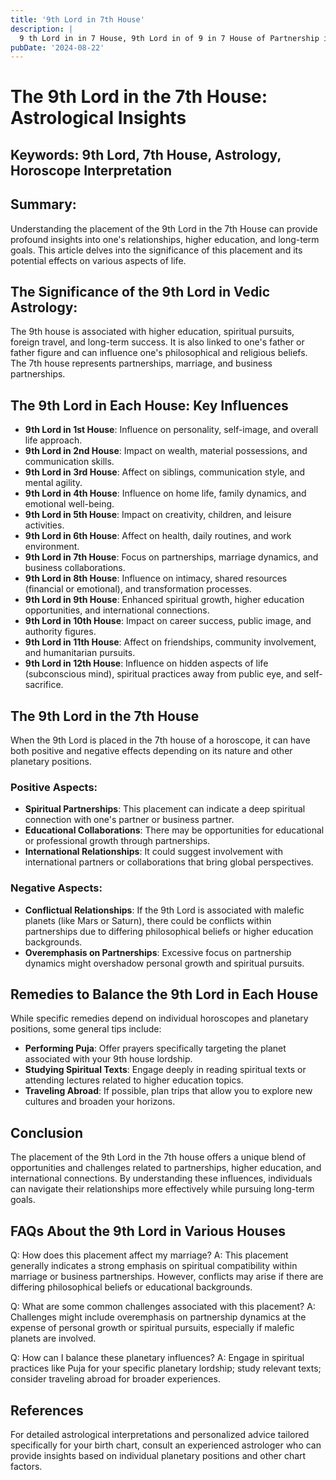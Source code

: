 ```yaml
---
title: '9th Lord in 7th House'
description: |
  9 th Lord in in 7 House, 9th Lord in of 9 in 7 House of Partnership in Vedic astrology
pubDate: '2024-08-22'
---
```


# The 9th Lord in the 7th House: Astrological Insights

## Keywords: 9th Lord, 7th House, Astrology, Horoscope Interpretation

## Summary:
Understanding the placement of the 9th Lord in the 7th House can provide profound insights into one's relationships, higher education, and long-term goals. This article delves into the significance of this placement and its potential effects on various aspects of life.

## The Significance of the 9th Lord in Vedic Astrology:
The 9th house is associated with higher education, spiritual pursuits, foreign travel, and long-term success. It is also linked to one's father or father figure and can influence one's philosophical and religious beliefs. The 7th house represents partnerships, marriage, and business partnerships.

## The 9th Lord in Each House: Key Influences
- **9th Lord in 1st House**: Influence on personality, self-image, and overall life approach.
- **9th Lord in 2nd House**: Impact on wealth, material possessions, and communication skills.
- **9th Lord in 3rd House**: Affect on siblings, communication style, and mental agility.
- **9th Lord in 4th House**: Influence on home life, family dynamics, and emotional well-being.
- **9th Lord in 5th House**: Impact on creativity, children, and leisure activities.
- **9th Lord in 6th House**: Affect on health, daily routines, and work environment.
- **9th Lord in 7th House**: Focus on partnerships, marriage dynamics, and business collaborations.
- **9th Lord in 8th House**: Influence on intimacy, shared resources (financial or emotional), and transformation processes.
- **9th Lord in 9th House**: Enhanced spiritual growth, higher education opportunities, and international connections.
- **9th Lord in 10th House**: Impact on career success, public image, and authority figures.
- **9th Lord in 11th House**: Affect on friendships, community involvement, and humanitarian pursuits.
- **9th Lord in 12th House**: Influence on hidden aspects of life (subconscious mind), spiritual practices away from public eye, and self-sacrifice.

## The 9th Lord in the 7th House
When the 9th Lord is placed in the 7th house of a horoscope, it can have both positive and negative effects depending on its nature and other planetary positions.

### Positive Aspects:
- **Spiritual Partnerships**: This placement can indicate a deep spiritual connection with one's partner or business partner.
- **Educational Collaborations**: There may be opportunities for educational or professional growth through partnerships.
- **International Relationships**: It could suggest involvement with international partners or collaborations that bring global perspectives.
  
### Negative Aspects:
- **Conflictual Relationships**: If the 9th Lord is associated with malefic planets (like Mars or Saturn), there could be conflicts within partnerships due to differing philosophical beliefs or higher education backgrounds.
- **Overemphasis on Partnerships**: Excessive focus on partnership dynamics might overshadow personal growth and spiritual pursuits.

## Remedies to Balance the 9th Lord in Each House
While specific remedies depend on individual horoscopes and planetary positions, some general tips include:

- **Performing Puja**: Offer prayers specifically targeting the planet associated with your 9th house lordship.
- **Studying Spiritual Texts**: Engage deeply in reading spiritual texts or attending lectures related to higher education topics.
- **Traveling Abroad**: If possible, plan trips that allow you to explore new cultures and broaden your horizons.
  
## Conclusion
The placement of the 9th Lord in the 7th house offers a unique blend of opportunities and challenges related to partnerships, higher education, and international connections. By understanding these influences, individuals can navigate their relationships more effectively while pursuing long-term goals.

## FAQs About the 9th Lord in Various Houses

Q: How does this placement affect my marriage?
A: This placement generally indicates a strong emphasis on spiritual compatibility within marriage or business partnerships. However, conflicts may arise if there are differing philosophical beliefs or educational backgrounds.

Q: What are some common challenges associated with this placement?
A: Challenges might include overemphasis on partnership dynamics at the expense of personal growth or spiritual pursuits, especially if malefic planets are involved.

Q: How can I balance these planetary influences?
A: Engage in spiritual practices like Puja for your specific planetary lordship; study relevant texts; consider traveling abroad for broader experiences.

## References

For detailed astrological interpretations and personalized advice tailored specifically for your birth chart, consult an experienced astrologer who can provide insights based on individual planetary positions and other chart factors.